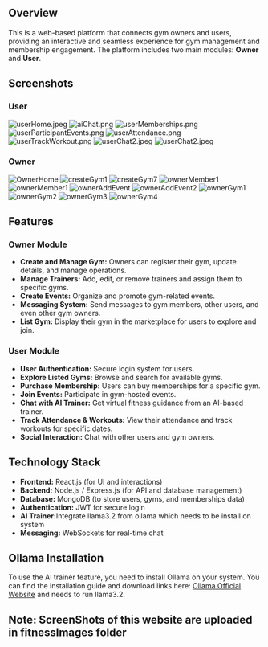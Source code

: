 <h2>Overview</h2>
<p>This is a web-based platform that connects gym owners and users, providing an interactive and seamless experience for gym management and membership engagement. The platform includes two main modules: <strong>Owner</strong> and <strong>User</strong>.</p>

<h2>Screenshots</h2>
<h3>User</h3>
<img src="./fitnessImage/userHome.jpeg" alt="userHome.jpeg">
<img src="./fitnessImage/aiChat.png" alt="aiChat.png">
<img src="./fitnessImage/userMemberships.png" alt="userMemberships.png">
<img src="./fitnessImage/userParticipantEvents.png" alt="userParticipantEvents.png">
<img src="./fitnessImage/userAttendance.png" alt="userAttendance.png">
<img src="./fitnessImage/userTrackWorkout.png" alt="userTrackWorkout.png">
<img src="./fitnessImage/userChat2.jpeg" alt="userChat2.jpeg">
<img src="./fitnessImage/userChat1.jpeg" alt="userChat2.jpeg">


<h3>Owner</h3>
<img src="./fitnessImage/ownerHome.jpeg" alt="OwnerHome">
<img src="./fitnessImage/createGym1.png" alt="createGym1">
<img src="./fitnessImage/createGym7.png" alt="createGym7">
<img src="./fitnessImage/ownerMember1.png" alt="ownerMember1">
<img src="./fitnessImage/ownerMember2.png" alt="ownerMember1">
<img src="./fitnessImage/ownerAddEvent.png" alt="ownerAddEvent">
<img src="./fitnessImage/ownerAddEvent2.png" alt="ownerAddEvent2">
<img src="./fitnessImage/ownerGym1.png" alt="ownerGym1">
<img src="./fitnessImage/ownerGym2.png" alt="ownerGym2">
<img src="./fitnessImage/ownerGym3.png" alt="ownerGym3">
<img src="./fitnessImage/ownerGym4.png" alt="ownerGym4">

<h2>Features</h2>
<h3>Owner Module</h3>
<ul>
    <li><strong>Create and Manage Gym:</strong> Owners can register their gym, update details, and manage operations.</li>
    <li><strong>Manage Trainers:</strong> Add, edit, or remove trainers and assign them to specific gyms.</li>
    <li><strong>Create Events:</strong> Organize and promote gym-related events.</li>
    <li><strong>Messaging System:</strong> Send messages to gym members, other users, and even other gym owners.</li>
    <li><strong>List Gym:</strong> Display their gym in the marketplace for users to explore and join.</li>
</ul>

<h3>User Module</h3>
<ul>
    <li><strong>User Authentication:</strong> Secure login system for users.</li>
    <li><strong>Explore Listed Gyms:</strong> Browse and search for available gyms.</li>
    <li><strong>Purchase Membership:</strong> Users can buy memberships for a specific gym.</li>
    <li><strong>Join Events:</strong> Participate in gym-hosted events.</li>
    <li><strong>Chat with AI Trainer:</strong> Get virtual fitness guidance from an AI-based trainer.</li>
    <li><strong>Track Attendance & Workouts:</strong> View their attendance and track workouts for specific dates.</li>
    <li><strong>Social Interaction:</strong> Chat with other users and gym owners.</li>
</ul>

<h2>Technology Stack</h2>
<ul>
    <li><strong>Frontend:</strong> React.js  (for UI and interactions)</li>
    <li><strong>Backend:</strong> Node.js / Express.js  (for API and database management)</li>
    <li><strong>Database:</strong> MongoDB  (to store users, gyms, and memberships data)</li>
    <li><strong>Authentication:</strong> JWT  for secure login</li>
    <li><strong>AI Trainer:</strong>Integrate llama3.2 from ollama which needs to be install on system</li>
    <li><strong>Messaging:</strong> WebSockets for real-time chat</li>
</ul>
<h2>Ollama Installation</h2>
<p>To use the AI trainer feature, you need to install Ollama on your system. You can find the installation guide and download links here: <a href="https://ollama.com" target="_blank">Ollama Official Website</a> and needs to run llama3.2.</p>


<h2>
    Note: ScreenShots of this website are uploaded in fitnessImages folder
</h2>
